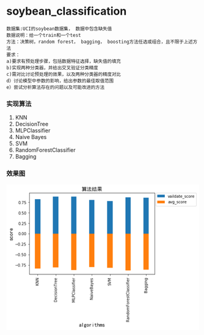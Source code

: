 # soybean_classification
```
数据集:UCI的soybean数据集， 数据中包含缺失值
数据说明：给一个train和一个test
方法：决策树，random forest， bagging， boosting方法任选或组合，且不限于上述方法
要求：
a)要求有预处理步骤，包括数据特征选择，缺失值的填充
b)实现两种分类器，并给出交叉验证分类精度
c)需对比讨论预处理的效果，以及两种分类器的精度对比
d）讨论模型中参数的影响，给出参数的最佳取值范围
e）尝试分析算法存在的问题以及可能改进的方法
```
### 实现算法
1. KNN
2. DecisionTree
3. MLPClassifier
4. Naive Bayes
5. SVM
6. RandomForestClassifier
7. Bagging
### 效果图
![效果图](./image_result/image.png)
